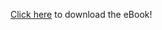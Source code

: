 
[Click here](https://github.com/Celia-Monroe/celia-monroe.github.io/releases/download/v7.0/invincibility-v7.epub) to download the eBook!
